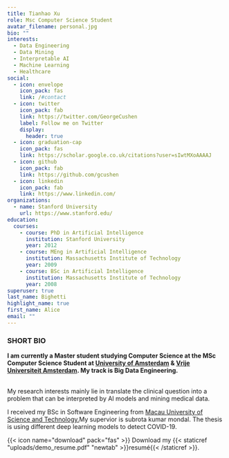 ```yaml
---
title: Tianhao Xu
role: Msc Computer Science Student
avatar_filename: personal.jpg
bio: ""
interests:
  - Data Engineering
  - Data Mining
  - Interpretable AI
  - Machine Learning
  - Healthcare
social:
  - icon: envelope
    icon_pack: fas
    link: /#contact
  - icon: twitter
    icon_pack: fab
    link: https://twitter.com/GeorgeCushen
    label: Follow me on Twitter
    display:
      header: true
  - icon: graduation-cap
    icon_pack: fas
    link: https://scholar.google.co.uk/citations?user=sIwtMXoAAAAJ
  - icon: github
    icon_pack: fab
    link: https://github.com/gcushen
  - icon: linkedin
    icon_pack: fab
    link: https://www.linkedin.com/
organizations:
  - name: Stanford University
    url: https://www.stanford.edu/
education:
  courses:
    - course: PhD in Artificial Intelligence
      institution: Stanford University
      year: 2012
    - course: MEng in Artificial Intelligence
      institution: Massachusetts Institute of Technology
      year: 2009
    - course: BSc in Artificial Intelligence
      institution: Massachusetts Institute of Technology
      year: 2008
superuser: true
last_name: Bighetti
highlight_name: true
first_name: Alice
email: ""
---
```

<!--StartFragment-->

### SHORT BIO

<!--EndFragment-->

**I am currently a Master student studying Computer Science at the MSc Computer Science Student at [University of Amsterdam](https://www.uva.nl/) & [Vrije Universiteit Amsterdam](https://vu.nl/nl). My track is Big Data Engineering.**

\
My research interests mainly lie in translate the clinical question into a problem that can be interpreted by AI models and mining medical data.

I received my BSc in Software Engineering from [Macau University of Science and Technology.](https://www.must.edu.mo/en)My supervior is subrota kumar mondal. The thesis is using different deep learning models to detect COVID-19.

{{< icon name="download" pack="fas" >}} Download my {{< staticref "uploads/demo_resume.pdf" "newtab" >}}resumé{{< /staticref >}}.